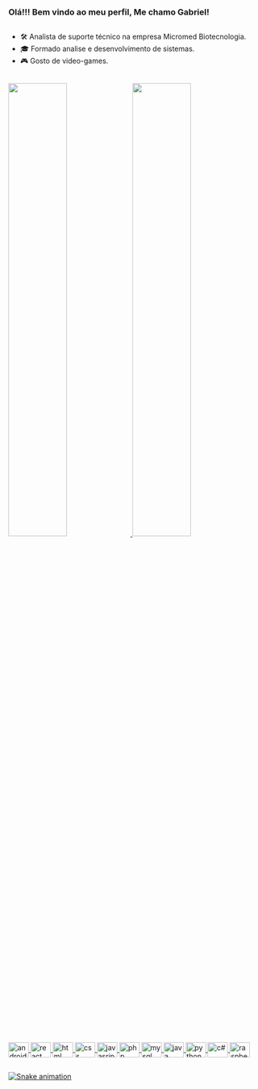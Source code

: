 ### Olá!!! Bem vindo ao meu perfil, Me chamo Gabriel!

##

- 🛠️ Analista de suporte técnico na empresa Micromed Biotecnologia.
- 🎓 Formado analise e desenvolvimento de sistemas.
- 🎮 Gosto de video-games.

##

<div>
  <a href="https://github.com/ryubiel"/>
  <img height="48%" src="https://github-readme-stats.vercel.app/api?username=ryubiel&show_icons=true&theme=tokyonight"/>
  <img height="48%" src="https://github-readme-stats.vercel.app/api/top-langs/?username=ryubiel&layout=compact&langs_count=16&theme=tokyonight"/>
</div>

##

<div>
  <img align="center" alt="android" height="30" width="40" src="https://cdn.jsdelivr.net/gh/devicons/devicon/icons/android/android-original.svg"/>
  <img align="center" alt="react" height="30" width="40" src="https://cdn.jsdelivr.net/gh/devicons/devicon/icons/react/react-original.svg"/>
  <img align="center" alt="html" height="30" width="40" src="https://cdn.jsdelivr.net/gh/devicons/devicon/icons/html5/html5-original.svg"/>
  <img align="center" alt="css" height="30" width="40" src="https://cdn.jsdelivr.net/gh/devicons/devicon/icons/css3/css3-original.svg"/>
  <img align="center" alt="javasript" height="30" width="40" src="https://cdn.jsdelivr.net/gh/devicons/devicon/icons/javascript/javascript-original.svg"/>
  <img align="center" alt="php" height="30" width="40" src="https://cdn.jsdelivr.net/gh/devicons/devicon/icons/php/php-original.svg"/>
  <img align="center" alt="mysql" height="30" width="40" src="https://cdn.jsdelivr.net/gh/devicons/devicon/icons/mysql/mysql-original.svg"/>
  <img align="center" alt="java" height="30" width="40" src="https://cdn.jsdelivr.net/gh/devicons/devicon/icons/java/java-original.svg"/>
  <img align="center" alt="python" height="30" width="40" src="https://cdn.jsdelivr.net/gh/devicons/devicon/icons/python/python-original.svg"/>
  <img align="center" alt="c#" height="30" width="40" src="https://cdn.jsdelivr.net/gh/devicons/devicon/icons/csharp/csharp-original.svg"/>
  <img align="center" alt="raspberry" height="30" width="40" src="https://cdn.jsdelivr.net/gh/devicons/devicon/icons/raspberrypi/raspberrypi-original.svg"/>
</div>

##

![Snake animation](https://github.com/ryubiel/ryubiel/blob/output/github-contribution-grid-snake.svg)
